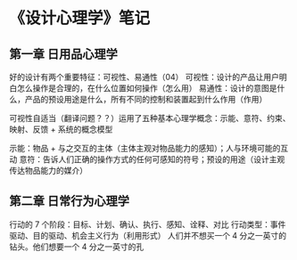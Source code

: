 # 《设计心理学》笔记

## 第一章 日用品心理学

好的设计有两个重要特征：可视性、易通性（04）
可视性：设计的产品让用户明白怎么操作是合理的，在什么位置如何操作（怎么用）
易通性：设计的意图是什么，产品的预设用途是什么，所有不同的控制和装置起到什么作用（作用）

可视性自适当（翻译问题？？）运用了五种基本心理学概念：示能、意符、约束、映射、反馈 + 系统的概念模型

示能：物品 + 与之交互的主体（主体主观对物品能力的感知）；人与环境可能的互动
意符：告诉人们正确的操作方式的任何可感知的符号；预设的用途（设计主观传达物品能力的媒介）

## 第二章 日常行为心理学

行动的 7 个阶段：目标、计划、确认、执行、感知、诠释、对比
行动类型：事件驱动、目的驱动、机会主义行为（利用形式）
人们并不想买一个 4 分之一英寸的钻头。他们想要一个 4 分之一英寸的孔

<!-- 根本原因分析,不断问为什么，知道找到问题的根本原因 -->

